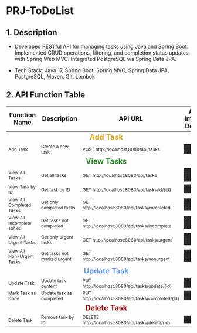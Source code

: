 # PRJ-ToDoList

## 1. Description
- Developed RESTful API for managing tasks using Java and Spring Boot. Implemented CRUD operations, filtering, and completion status updates with Spring Web MVC. Integrated PostgreSQL via Spring Data JPA.

- Tech Stack: Java 17, Spring Boot, Spring MVC, Spring Data JPA, PostgreSQL, Maven, Git, Lombok

## 2. API Function Table

<table style="font-size: 12px;">  
  <thead>  
    <tr>  
      <th style="text-align: center; font-size: 17px; font-weight: bold">Function Name</th>  
      <th style="text-align: center; font-size: 17px; font-weight: bold">Description</th>  
      <th style="text-align: center; font-size: 17px; font-weight: bold">API URL</th>  
      <th style="text-align: center; font-size: 17px; font-weight: bold">API Image Demo</th>  
    </tr>  
  </thead>  
  <tbody>  
    <!-- Add Task -->  
    <tr style="text-align: center; font-size: 20px; font-weight: bold; color: goldenrod">  
      <td colspan="4">Add Task</td>  
    </tr>  
    <tr>  
      <td>Add Task</td>  
      <td>Create a new task</td>  
      <td>POST http://localhost:8080/api/tasks</td>  
      <td><img src="./images/api-results/addtask.png" alt="Add Task"/></td>  
    </tr>
    <!-- View Tasks -->  
    <tr style="text-align: center; font-size: 20px; font-weight: bold; color: forestgreen">  
      <td colspan="4">View Tasks</td>  
    </tr>  
    <tr>  
      <td>View All Tasks</td>  
      <td>Get all tasks</td>  
      <td>GET http://localhost:8080/api/tasks</td>  
      <td><img src="./images/api-results/viewalltasks.png" alt="View All Tasks"/></td>  
    </tr>  
    <tr>  
      <td>View Task by ID</td>  
      <td>Get task by ID</td>  
      <td>GET http://localhost:8080/api/tasks/id/{id}</td>  
      <td><img src="./images/api-results/viewtaskbyid.png" alt="View Task by ID"/></td>  
    </tr>  
    <tr>  
      <td>View All Completed Tasks</td>  
      <td>Get only completed tasks</td>  
      <td>GET http://localhost:8080/api/tasks/completed</td>  
      <td><img src="./images/api-results/viewallcompletedtasks.png" alt="View Completed Tasks"/></td>  
    </tr>  
    <tr>  
      <td>View All Incomplete Tasks</td>  
      <td>Get tasks not completed</td>  
      <td>GET http://localhost:8080/api/tasks/incomplete</td>  
      <td><img src="./images/api-results/viewallincompletetasks.png" alt="View Incomplete Tasks"/></td>  
    </tr>  
    <tr>  
      <td>View All Urgent Tasks</td>  
      <td>Get only urgent tasks</td>  
      <td>GET http://localhost:8080/api/tasks/urgent</td>  
      <td><img src="./images/api-results/viewallurgenttasks.png" alt="View Urgent Tasks"/></td>  
    </tr>  
    <tr>  
      <td>View All Non-Urgent Tasks</td>  
      <td>Get tasks not marked urgent</td>  
      <td>GET http://localhost:8080/api/tasks/nonurgent</td>  
      <td><img src="./images/api-results/viewallnonurgenttasks.png" alt="View Non-Urgent Tasks"/></td>  
    </tr>
    <!-- Update Task -->  
    <tr style="text-align: center; font-size: 20px; font-weight: bold; color: cornflowerblue">  
      <td colspan="4">Update Task</td>  
    </tr>  
    <tr>  
      <td>Update Task</td>  
      <td>Update task content</td>  
      <td>PUT http://localhost:8080/api/tasks/update/{id}</td>  
      <td><img src="./images/api-results/updatetask.png" alt="Update Task"/></td>  
    </tr>  
    <tr>  
      <td>Mark Task as Done</td>  
      <td>Update task as completed</td>  
      <td>PUT http://localhost:8080/api/tasks/completed/{id}</td>  
      <td><img src="./images/api-results/marktaskasdone.png" alt="Mark Done"/></td>  
    </tr>
    <!-- Delete Task -->  
    <tr style="text-align: center; font-size: 20px; font-weight: bold; color: darkred">  
      <td colspan="4">Delete Task</td>  
    </tr>  
    <tr>  
      <td>Delete Task</td>  
      <td>Remove task by ID</td>  
      <td>DELETE http://localhost:8080/api/tasks/delete/{id}</td>  
      <td><img src="./images/api-results/deletetask.png" alt="Delete Task"/></td>  
    </tr>  
  </tbody>  
</table>
